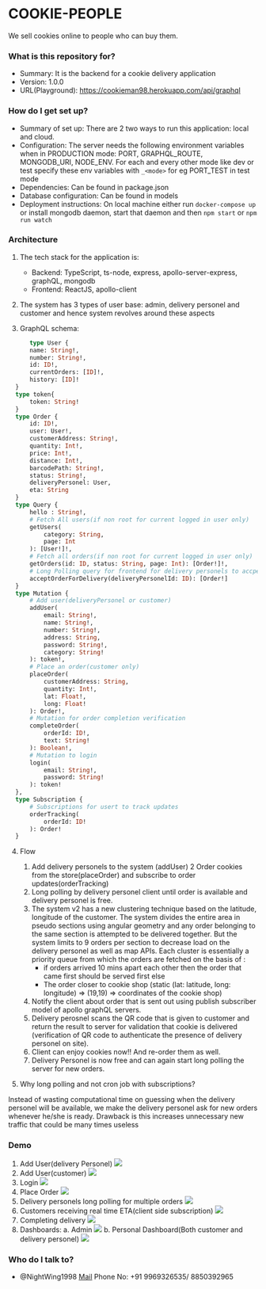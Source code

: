 # COOKIE-PEOPLE

We sell cookies online to people who can buy them.

### What is this repository for? ###

* Summary: It is the backend for a cookie delivery application
* Version: 1.0.0
* URL(Playground): https://cookieman98.herokuapp.com/api/graphql

### How do I get set up? ###

* Summary of set up: There are 2 two ways to run this application: local and cloud.
* Configuration: The server needs the following environment variables when in PRODUCTION mode: PORT, GRAPHQL_ROUTE, MONGODB_URI, NODE_ENV. For each and every other mode like dev or test specify these env variables with `_<mode>` for eg PORT_TEST in test mode
* Dependencies: Can be found in package.json
* Database configuration: Can be found in models
* Deployment instructions: On local machine either run `docker-compose up` or install mongodb daemon, start that daemon and then `npm start` or `npm run watch`

### Architecture ###

1. The tech stack for the application is:
    * Backend: TypeScript, ts-node, express, apollo-server-express, graphQL, mongodb
    * Frontend: ReactJS, apollo-client

2. The system has 3 types of user base: admin, delivery personel and customer and hence system revolves around these aspects

3. GraphQL schema:
  ```graphql
    	type User {
		name: String!,
		number: String!,
		id: ID!,
		currentOrders: [ID]!,
		history: [ID]!
	}
	type token{
		token: String!
	}
	type Order {
		id: ID!,
		user: User!,
		customerAddress: String!,
		quantity: Int!,
		price: Int!,
		distance: Int!,
		barcodePath: String!,
		status: String!,
		deliveryPersonel: User,
		eta: String
	}
	type Query {
		hello : String!,
		# Fetch All users(if non root for current logged in user only)
		getUsers(
			category: String, 
			page: Int
		): [User!]!,
		# Fetch all orders(if non root for current logged in user only)
		getOrders(id: ID, status: String, page: Int): [Order!]!,
		# Long Polling query for frontend for delivery personels to accpet new orders
		acceptOrderForDelivery(deliveryPersonelId: ID): [Order!]
	}
	type Mutation {
		# Add user(deliveryPersonel or customer) 
		addUser(
			email: String!,
			name: String!,
			number: String!,
			address: String,
			password: String!,
			category: String!
		): token!,
		# Place an order(customer only)
		placeOrder(
			customerAddress: String,
			quantity: Int!,
			lat: Float!,
			long: Float!
		): Order!,
		# Mutation for order completion verification
		completeOrder(
			orderId: ID!,
			text: String!
		): Boolean!,
		# Mutation to login
		login(
			email: String!,
			password: String!
		): token!
	},
	type Subscription {
		# Subscriptions for usert to track updates
		orderTracking(
			orderId: ID!
		): Order!
	}
  ```
 
 4. Flow
      1. Add delivery personels to the system (addUser)
      2 Order cookies from the store(placeOrder) and subscribe to order updates(orderTracking)
      3. Long polling by delivery personel client until order is available and delivery personel is free.
      4. The system v2 has a new clustering technique based on the latitude, longitude of the customer. The system divides the entire area in pseudo sections using angular geometry and any order belonging to the same section is attempted to be delivered together. But the system limits to 9 orders per section to decrease load on the delivery personel as well as map APIs. Each cluster is essentially a priority queue from which the orders are fetched on the basis of :
      		* if orders arrived 10 mins apart each other then the order that came first should be served first else
			* The order closer to cookie shop (static (lat: latitude, long: longitude) => (19,19) => coordinates of the cookie shop)
      5. Notify the client about order that is sent out using publish subscriber model of apollo graphQL servers.
      6. Delivery perosnel scans the QR code that is given to customer and return the result to server for validation that cookie is delivered (verification of QR code to authenticate the presence of delivery personel on site).
      7. Client can enjoy cookies now!! And re-order them as well.
      8. Delivery Personel is now free and can again start long polling the server for new orders.
      
5. Why long polling and not cron job with subscriptions?
  <p>Instead of wasting computational time on guessing when the delivery personel will be available, we make the delivery personel ask for new orders whenever he/she is ready. Drawback is this increases unnecessary new traffic that could be many times useless</p>
  
### Demo ###

1. Add User(delivery Personel) <img src="https://github.com/NightWing1998/CookieMan/blob/master/addUser(delivery).gif" />
2. Add User(customer) <img src="https://github.com/NightWing1998/CookieMan/blob/master/addUser(customer).gif" />
3. Login <img src="https://github.com/NightWing1998/CookieMan/blob/master/login.gif" />
4. Place Order <img src="https://github.com/NightWing1998/CookieMan/blob/master/placingOrders.gif" />
5. Delivery personels long polling for multiple orders <img src="https://github.com/NightWing1998/CookieMan/blob/master/multipleOrders.gif" />
6. Customers receiving real time ETA(client side subscription) <img src="https://github.com/NightWing1998/CookieMan/blob/master/obtainingEta.gif" />
7. Completing delivery <img src="https://github.com/NightWing1998/CookieMan/blob/master/orderDelivered.gif" />
8. Dashboards:
	a. Admin <img src="https://github.com/NightWing1998/CookieMan/blob/master/adminDashboard.gif" />
	b. Personal Dashboard(Both customer and delivery personel) <img src="https://github.com/NightWing1998/CookieMan/blob/master/personalDashboard.gif" />

### Who do I talk to? ###

* @NightWing1998 <a href="mailto:dsdruvil8@gmail.com">Mail</a> Phone No: +91 9969326535/ 8850392965
